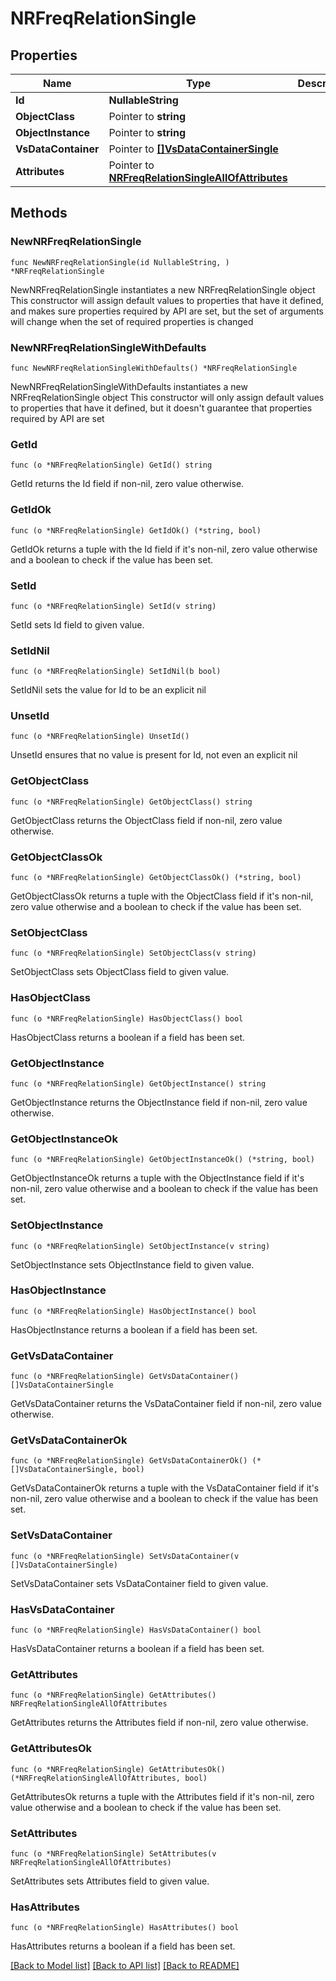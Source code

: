 # NRFreqRelationSingle

## Properties

Name | Type | Description | Notes
------------ | ------------- | ------------- | -------------
**Id** | **NullableString** |  | 
**ObjectClass** | Pointer to **string** |  | [optional] 
**ObjectInstance** | Pointer to **string** |  | [optional] 
**VsDataContainer** | Pointer to [**[]VsDataContainerSingle**](VsDataContainerSingle.md) |  | [optional] 
**Attributes** | Pointer to [**NRFreqRelationSingleAllOfAttributes**](NRFreqRelationSingleAllOfAttributes.md) |  | [optional] 

## Methods

### NewNRFreqRelationSingle

`func NewNRFreqRelationSingle(id NullableString, ) *NRFreqRelationSingle`

NewNRFreqRelationSingle instantiates a new NRFreqRelationSingle object
This constructor will assign default values to properties that have it defined,
and makes sure properties required by API are set, but the set of arguments
will change when the set of required properties is changed

### NewNRFreqRelationSingleWithDefaults

`func NewNRFreqRelationSingleWithDefaults() *NRFreqRelationSingle`

NewNRFreqRelationSingleWithDefaults instantiates a new NRFreqRelationSingle object
This constructor will only assign default values to properties that have it defined,
but it doesn't guarantee that properties required by API are set

### GetId

`func (o *NRFreqRelationSingle) GetId() string`

GetId returns the Id field if non-nil, zero value otherwise.

### GetIdOk

`func (o *NRFreqRelationSingle) GetIdOk() (*string, bool)`

GetIdOk returns a tuple with the Id field if it's non-nil, zero value otherwise
and a boolean to check if the value has been set.

### SetId

`func (o *NRFreqRelationSingle) SetId(v string)`

SetId sets Id field to given value.


### SetIdNil

`func (o *NRFreqRelationSingle) SetIdNil(b bool)`

 SetIdNil sets the value for Id to be an explicit nil

### UnsetId
`func (o *NRFreqRelationSingle) UnsetId()`

UnsetId ensures that no value is present for Id, not even an explicit nil
### GetObjectClass

`func (o *NRFreqRelationSingle) GetObjectClass() string`

GetObjectClass returns the ObjectClass field if non-nil, zero value otherwise.

### GetObjectClassOk

`func (o *NRFreqRelationSingle) GetObjectClassOk() (*string, bool)`

GetObjectClassOk returns a tuple with the ObjectClass field if it's non-nil, zero value otherwise
and a boolean to check if the value has been set.

### SetObjectClass

`func (o *NRFreqRelationSingle) SetObjectClass(v string)`

SetObjectClass sets ObjectClass field to given value.

### HasObjectClass

`func (o *NRFreqRelationSingle) HasObjectClass() bool`

HasObjectClass returns a boolean if a field has been set.

### GetObjectInstance

`func (o *NRFreqRelationSingle) GetObjectInstance() string`

GetObjectInstance returns the ObjectInstance field if non-nil, zero value otherwise.

### GetObjectInstanceOk

`func (o *NRFreqRelationSingle) GetObjectInstanceOk() (*string, bool)`

GetObjectInstanceOk returns a tuple with the ObjectInstance field if it's non-nil, zero value otherwise
and a boolean to check if the value has been set.

### SetObjectInstance

`func (o *NRFreqRelationSingle) SetObjectInstance(v string)`

SetObjectInstance sets ObjectInstance field to given value.

### HasObjectInstance

`func (o *NRFreqRelationSingle) HasObjectInstance() bool`

HasObjectInstance returns a boolean if a field has been set.

### GetVsDataContainer

`func (o *NRFreqRelationSingle) GetVsDataContainer() []VsDataContainerSingle`

GetVsDataContainer returns the VsDataContainer field if non-nil, zero value otherwise.

### GetVsDataContainerOk

`func (o *NRFreqRelationSingle) GetVsDataContainerOk() (*[]VsDataContainerSingle, bool)`

GetVsDataContainerOk returns a tuple with the VsDataContainer field if it's non-nil, zero value otherwise
and a boolean to check if the value has been set.

### SetVsDataContainer

`func (o *NRFreqRelationSingle) SetVsDataContainer(v []VsDataContainerSingle)`

SetVsDataContainer sets VsDataContainer field to given value.

### HasVsDataContainer

`func (o *NRFreqRelationSingle) HasVsDataContainer() bool`

HasVsDataContainer returns a boolean if a field has been set.

### GetAttributes

`func (o *NRFreqRelationSingle) GetAttributes() NRFreqRelationSingleAllOfAttributes`

GetAttributes returns the Attributes field if non-nil, zero value otherwise.

### GetAttributesOk

`func (o *NRFreqRelationSingle) GetAttributesOk() (*NRFreqRelationSingleAllOfAttributes, bool)`

GetAttributesOk returns a tuple with the Attributes field if it's non-nil, zero value otherwise
and a boolean to check if the value has been set.

### SetAttributes

`func (o *NRFreqRelationSingle) SetAttributes(v NRFreqRelationSingleAllOfAttributes)`

SetAttributes sets Attributes field to given value.

### HasAttributes

`func (o *NRFreqRelationSingle) HasAttributes() bool`

HasAttributes returns a boolean if a field has been set.


[[Back to Model list]](../README.md#documentation-for-models) [[Back to API list]](../README.md#documentation-for-api-endpoints) [[Back to README]](../README.md)


